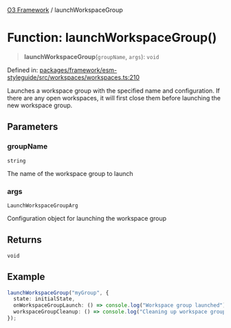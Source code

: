 [O3 Framework](../API.md) / launchWorkspaceGroup

# Function: launchWorkspaceGroup()

> **launchWorkspaceGroup**(`groupName`, `args`): `void`

Defined in: [packages/framework/esm-styleguide/src/workspaces/workspaces.ts:210](https://github.com/habeshabro/openmrs-esm-core/blob/main/packages/framework/esm-styleguide/src/workspaces/workspaces.ts#L210)

Launches a workspace group with the specified name and configuration.
If there are any open workspaces, it will first close them before launching the new workspace group.

## Parameters

### groupName

`string`

The name of the workspace group to launch

### args

`LaunchWorkspaceGroupArg`

Configuration object for launching the workspace group

## Returns

`void`

## Example

```ts
launchWorkspaceGroup("myGroup", {
  state: initialState,
  onWorkspaceGroupLaunch: () => console.log("Workspace group launched"),
  workspaceGroupCleanup: () => console.log("Cleaning up workspace group")
});
```
